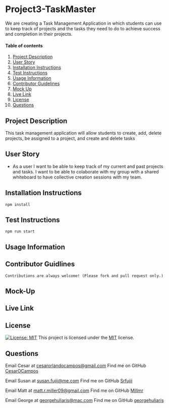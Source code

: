 # Project3-TaskMaster
We are creating a Task Management Application in which students can use to keep track of projects and the tasks they need to do to achieve success and completion in their projects.

#### Table of contents

1. [Project Description](#project-description)
2. [User Story](#user-story)
3. [Installation Instructions](#installation-instruction)
4. [Test Instructions](#test-instruction)
5. [Usage Information](#usage-information)
6. [Contributor Guidelines](#contributor-guidelines)
7. [Mock Up](#mock-up)
8. [Live Link](#live-link)
9. [License](#license)
10. [Questions](#questions)

## Project Description

This task management application will allow students to create, add, delete projects, be assigned to a project, and create and delete tasks


## User Story

* As a user I want to be able to keep track of my current and past projects and tasks. I want to be able to colaborate with my group with a shared whiteboard to have collective creation sessions with my team.

## Installation Instructions

    npm install

## Test Instructions

    npm run start

## Usage Information

    

## Contributor Guidlines

    Contributions are always welcome! (Please fork and pull request only.)

## Mock-Up



## Live Link



## License 

[![License: MIT](https://img.shields.io/badge/License-MIT-yellow.svg)](https://opensource.org/licenses/MIT) This project is licensed under the [MIT](https://opensource.org/licenses/MIT) license.

## Questions
Email Cesar at cesarorlandocampos@gmail.com
Find me on GitHub [CesarOCampos](http://github.com/CesarOCampos)

Email Susan at susan.fujii@me.com
Find me on GitHub [Srfujii](https://github.com/srfujii/)

Email Matt at matt.r.miller09@gmail.com
Find me on GitHub [Millmr](https://github.com/Millmr)

Email George at georgehuliaris@mac.com
Find me on GitHub [georgehuliaris](https://github.com/georgehuliaris)